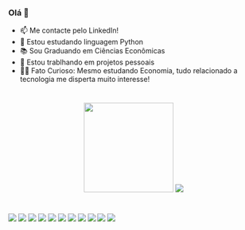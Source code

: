 ### Olá 👋

- 📫 Me contacte pelo LinkedIn!
- 🐍 Estou estudando linguagem Python 
- 📚 Sou Graduando em Ciências Econômicas
- 🚗 Estou trablhando em projetos pessoais
- 🧛‍♂️ Fato Curioso: Mesmo estudando Economia, tudo relacionado a tecnologia me disperta muito interesse! 

#
 <div align="center">
  <img height="180em" src="https://github-readme-streak-stats.herokuapp.com/?user=brumendonca"/>
  <img src="https://discord.com/channels/711314758393135224/960197668049649705/960197807216664617" allow="autoplay"></iframe>
</div>
  
  #
  
<div> 
  <a href="https://www.linkedin.com/in/brunop-mendonca/" target="_blank"><img src="https://img.shields.io/badge/-LinkedIn-%230077B5?style=for-the-badge&logo=linkedin&logoColor=white" target="_blank"></a> 
   <a href = "mailto:brunopmendonca_contato@outlook.com"><img src="https://img.shields.io/badge/Microsoft_Outlook-0078D4?style=for-the-badge&logo=microsoft-outlook&logoColor=white" target="_blank"></a>
 	<a href="https://www.python.org/about/apps/" target="_blank"><img src="https://img.shields.io/badge/Python-FFD43B?style=for-the-badge&logo=python&logoColor=blue" target="_blank"></a>
  <a href="https://www.jetbrains.com/pt-br/" target="_blank"><img src="https://img.shields.io/badge/PyCharm-000000.svg?&style=for-the-badge&logo=PyCharm&logoColor=white>target="_blank"></a>
  <a href="https://www.gimp.org/" target="_blank"><img src="https://img.shields.io/badge/gimp-5C5543?style=for-the-badge&logo=gimp&logoColor=white" target="_blank"></a>
  <a href="https://inkscape.org/" target="_blank"><img src="https://img.shields.io/badge/Inkscape-000000?style=for-the-badge&logo=Inkscape&logoColor=white" target="_blank"></a>
  <a href="https://www.adobe.com/br/products/photoshop.html" target="_blank"><img src="https://img.shields.io/badge/Adobe%20Photoshop-31A8FF?style=for-the-badge&logo=Adobe%20Photoshop&logoColor=black" target="_blank"></a>
  <a href="https://www.microsoft.com/pt-br/microsoft-365/excel" target="_blank"><img src="https://img.shields.io/badge/Microsoft_Excel-217346?style=for-the-badge&logo=microsoft-excel&logoColor=white" target="_blank"></a>
  <a href="https://powerbi.microsoft.com/pt-br/" target="_blank"><img src="https://img.shields.io/badge/PowerBI-F2C811?style=for-the-badge&logo=Power%20BI&logoColor=white" target="_blank"></a>
  <a href="https://www.microsoft.com/pt-br/microsoft-365/powerpoint" target="_blank"><img src="https://img.shields.io/badge/Microsoft_PowerPoint-B7472A?style=for-the-badge&logo=microsoft-powerpoint&logoColor=white" target="_blank"></a>
   <a href="https://www.microsoft.com/pt-br/microsoft-365/word" target="_blank"><img src="https://img.shields.io/badge/Microsoft_Word-2B579A?style=for-the-badge&logo=microsoft-word&logoColor=white" target="_blank"></a>
   
